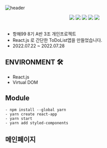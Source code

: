 ![header](https://capsule-render.vercel.app/api?type=waving&text=ToDoList&color=auto&height=200&animation=scaleIn)
<div align=center> 
<img src="https://img.shields.io/badge/React.js-F7DF1E?style=for-the-badge&logo=python&logoColor=#3776AB"/></a>
<img src="https://img.shields.io/badge/Styled-Components-000000?style=for-the-badge&logo=flask&logoColor=#3776AB"/></a>
<img src="https://img.shields.io/badge/javascript-red?style=for-the-badge&logo=javascript&logoColor=black"/></a>
<img src="https://img.shields.io/badge/HTML5-008000?style=for-the-badge&logo=HTML5&logoColor=#E34F26"/></a>
<img src="https://img.shields.io/badge/CSS3-blue?style=for-the-badge&logo=css3&logoColor=#1572B6"/></a>
</div><br>   


- 항해99 8기 A반 3조 개인프로젝트 
- React.js 로 간단한 ToDoList앱을 만들었습니다. 
- 2022.07.22 ~ 2022.07.28

## ENVIRONMENT 🛠
- React.js
- Virtual DOM

## Module
```
- npm install --global yarn
- yarn create react-app
- yarn start
- yarn add styled-components
```
##

## 메인페이지
